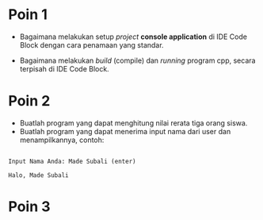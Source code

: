 # Poin 1

- Bagaimana melakukan setup <i>project</i> <b>console application</b> di IDE Code Block dengan cara penamaan yang standar.

- Bagaimana melakukan <i>build</i> (compile) dan <i>running</i> program cpp, secara terpisah di IDE Code Block.

# Poin 2

- Buatlah program yang dapat menghitung nilai rerata tiga orang siswa.
- Buatlah program yang dapat menerima input nama dari user dan menampilkannya, contoh:<br>
<code>
Input Nama Anda: Made Subali (enter)<br>
Halo, Made Subali
</code>

# Poin 3